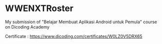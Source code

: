 # WWENXTRoster
My submission of "Belajar Membuat Aplikasi Android untuk Pemula" course on Dicoding Academy

Certificate : https://www.dicoding.com/certificates/W0LZ0V5DRX65
